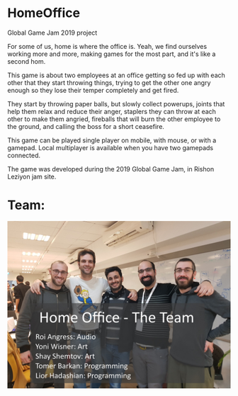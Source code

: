 # HomeOffice
Global Game Jam 2019 project

For some of us, home is where the office is. Yeah, we find ourselves working more and more, making games for the most part, and it's like a second hom.

This game is about two employees at an office getting so fed up with each other that they start throwing things, trying to get the other one angry enough so they lose their temper completely and get fired.

They start by throwing paper balls, but slowly collect powerups, joints that help them relax and reduce their anger, staplers they can throw at each other to make them angried, fireballs that will burn the other employee to the ground, and calling the boss for a short ceasefire.

This game can be played single player on mobile, with mouse, or with a gamepad. Local multiplayer is available when you have two gamepads connected.

The game was developed during the 2019 Global Game Jam, in Rishon Leziyon jam site. 

# Team:

![Team Image](https://github.com/tomerbarkan/HomeOffice/blob/master/Team-smaller.jpg)
